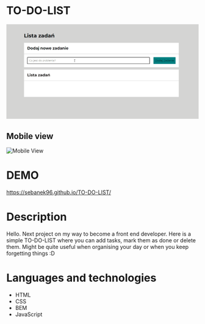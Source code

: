 # TO-DO-LIST

![](https://github.com/sebanek96/TO-DO-LIST/blob/master/media/animation.gif?raw=true)

## Mobile view

![Mobile View](//media/mobileview.png)

# DEMO

https://sebanek96.github.io/TO-DO-LIST/

# Description

Hello. Next project on my way to become a front end developer. Here is a simple TO-DO-LIST where you can add tasks, mark them as done or delete them. Might be quite useful when organising your day or when you keep forgetting things :D

# Languages and technologies

* HTML
* CSS
* BEM
* JavaScript